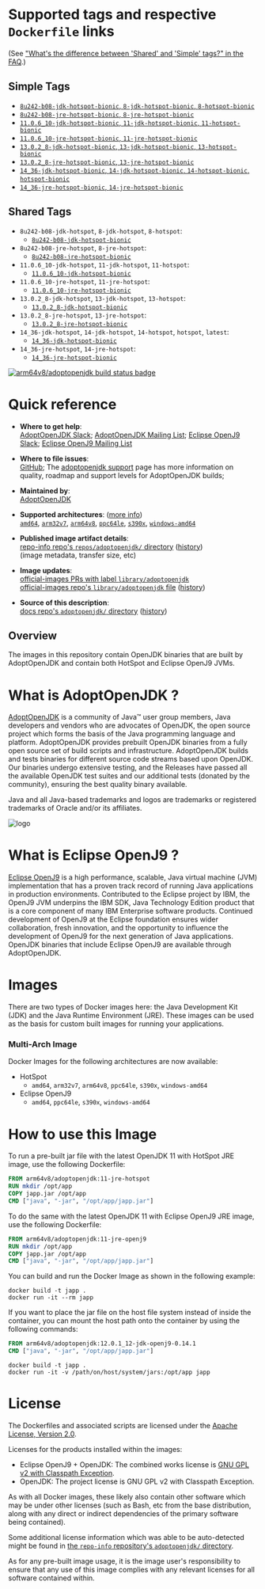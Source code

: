 <!--

********************************************************************************

WARNING:

    DO NOT EDIT "adoptopenjdk/README.md"

    IT IS AUTO-GENERATED

    (from the other files in "adoptopenjdk/" combined with a set of templates)

********************************************************************************

-->

# Supported tags and respective `Dockerfile` links

(See ["What's the difference between 'Shared' and 'Simple' tags?" in the FAQ](https://github.com/docker-library/faq#whats-the-difference-between-shared-and-simple-tags).)

## Simple Tags

-	[`8u242-b08-jdk-hotspot-bionic`, `8-jdk-hotspot-bionic`, `8-hotspot-bionic`](https://github.com/AdoptOpenJDK/openjdk-docker/blob/3b28dd3fb7230f208ed49da507432a01741b1259/8/jdk/ubuntu/Dockerfile.hotspot.releases.full)
-	[`8u242-b08-jre-hotspot-bionic`, `8-jre-hotspot-bionic`](https://github.com/AdoptOpenJDK/openjdk-docker/blob/3b28dd3fb7230f208ed49da507432a01741b1259/8/jre/ubuntu/Dockerfile.hotspot.releases.full)
-	[`11.0.6_10-jdk-hotspot-bionic`, `11-jdk-hotspot-bionic`, `11-hotspot-bionic`](https://github.com/AdoptOpenJDK/openjdk-docker/blob/3b28dd3fb7230f208ed49da507432a01741b1259/11/jdk/ubuntu/Dockerfile.hotspot.releases.full)
-	[`11.0.6_10-jre-hotspot-bionic`, `11-jre-hotspot-bionic`](https://github.com/AdoptOpenJDK/openjdk-docker/blob/3b28dd3fb7230f208ed49da507432a01741b1259/11/jre/ubuntu/Dockerfile.hotspot.releases.full)
-	[`13.0.2_8-jdk-hotspot-bionic`, `13-jdk-hotspot-bionic`, `13-hotspot-bionic`](https://github.com/AdoptOpenJDK/openjdk-docker/blob/3b28dd3fb7230f208ed49da507432a01741b1259/13/jdk/ubuntu/Dockerfile.hotspot.releases.full)
-	[`13.0.2_8-jre-hotspot-bionic`, `13-jre-hotspot-bionic`](https://github.com/AdoptOpenJDK/openjdk-docker/blob/3b28dd3fb7230f208ed49da507432a01741b1259/13/jre/ubuntu/Dockerfile.hotspot.releases.full)
-	[`14_36-jdk-hotspot-bionic`, `14-jdk-hotspot-bionic`, `14-hotspot-bionic`, `hotspot-bionic`](https://github.com/AdoptOpenJDK/openjdk-docker/blob/3b28dd3fb7230f208ed49da507432a01741b1259/14/jdk/ubuntu/Dockerfile.hotspot.releases.full)
-	[`14_36-jre-hotspot-bionic`, `14-jre-hotspot-bionic`](https://github.com/AdoptOpenJDK/openjdk-docker/blob/3b28dd3fb7230f208ed49da507432a01741b1259/14/jre/ubuntu/Dockerfile.hotspot.releases.full)

## Shared Tags

-	`8u242-b08-jdk-hotspot`, `8-jdk-hotspot`, `8-hotspot`:
	-	[`8u242-b08-jdk-hotspot-bionic`](https://github.com/AdoptOpenJDK/openjdk-docker/blob/3b28dd3fb7230f208ed49da507432a01741b1259/8/jdk/ubuntu/Dockerfile.hotspot.releases.full)
-	`8u242-b08-jre-hotspot`, `8-jre-hotspot`:
	-	[`8u242-b08-jre-hotspot-bionic`](https://github.com/AdoptOpenJDK/openjdk-docker/blob/3b28dd3fb7230f208ed49da507432a01741b1259/8/jre/ubuntu/Dockerfile.hotspot.releases.full)
-	`11.0.6_10-jdk-hotspot`, `11-jdk-hotspot`, `11-hotspot`:
	-	[`11.0.6_10-jdk-hotspot-bionic`](https://github.com/AdoptOpenJDK/openjdk-docker/blob/3b28dd3fb7230f208ed49da507432a01741b1259/11/jdk/ubuntu/Dockerfile.hotspot.releases.full)
-	`11.0.6_10-jre-hotspot`, `11-jre-hotspot`:
	-	[`11.0.6_10-jre-hotspot-bionic`](https://github.com/AdoptOpenJDK/openjdk-docker/blob/3b28dd3fb7230f208ed49da507432a01741b1259/11/jre/ubuntu/Dockerfile.hotspot.releases.full)
-	`13.0.2_8-jdk-hotspot`, `13-jdk-hotspot`, `13-hotspot`:
	-	[`13.0.2_8-jdk-hotspot-bionic`](https://github.com/AdoptOpenJDK/openjdk-docker/blob/3b28dd3fb7230f208ed49da507432a01741b1259/13/jdk/ubuntu/Dockerfile.hotspot.releases.full)
-	`13.0.2_8-jre-hotspot`, `13-jre-hotspot`:
	-	[`13.0.2_8-jre-hotspot-bionic`](https://github.com/AdoptOpenJDK/openjdk-docker/blob/3b28dd3fb7230f208ed49da507432a01741b1259/13/jre/ubuntu/Dockerfile.hotspot.releases.full)
-	`14_36-jdk-hotspot`, `14-jdk-hotspot`, `14-hotspot`, `hotspot`, `latest`:
	-	[`14_36-jdk-hotspot-bionic`](https://github.com/AdoptOpenJDK/openjdk-docker/blob/3b28dd3fb7230f208ed49da507432a01741b1259/14/jdk/ubuntu/Dockerfile.hotspot.releases.full)
-	`14_36-jre-hotspot`, `14-jre-hotspot`:
	-	[`14_36-jre-hotspot-bionic`](https://github.com/AdoptOpenJDK/openjdk-docker/blob/3b28dd3fb7230f208ed49da507432a01741b1259/14/jre/ubuntu/Dockerfile.hotspot.releases.full)

[![arm64v8/adoptopenjdk build status badge](https://img.shields.io/jenkins/s/https/doi-janky.infosiftr.net/job/multiarch/job/arm64v8/job/adoptopenjdk.svg?label=arm64v8/adoptopenjdk%20%20build%20job)](https://doi-janky.infosiftr.net/job/multiarch/job/arm64v8/job/adoptopenjdk/)

# Quick reference

-	**Where to get help**:  
	[AdoptOpenJDK Slack](https://adoptopenjdk.net/slack.html); [AdoptOpenJDK Mailing List](https://mail.openjdk.java.net/mailman/listinfo/adoption-discuss); [Eclipse OpenJ9 Slack](https://www.eclipse.org/openj9/oj9_joinslack.html); [Eclipse OpenJ9 Mailing List](https://dev.eclipse.org/mailman/listinfo/openj9-dev)

-	**Where to file issues**:  
	[GitHub](https://github.com/AdoptOpenJDK/openjdk-docker/issues); The [adoptopenjdk support](https://adoptopenjdk.net/support.html) page has more information on quality, roadmap and support levels for AdoptOpenJDK builds;

-	**Maintained by**:  
	[AdoptOpenJDK](https://github.com/AdoptOpenJDK/openjdk-docker)

-	**Supported architectures**: ([more info](https://github.com/docker-library/official-images#architectures-other-than-amd64))  
	[`amd64`](https://hub.docker.com/r/amd64/adoptopenjdk/), [`arm32v7`](https://hub.docker.com/r/arm32v7/adoptopenjdk/), [`arm64v8`](https://hub.docker.com/r/arm64v8/adoptopenjdk/), [`ppc64le`](https://hub.docker.com/r/ppc64le/adoptopenjdk/), [`s390x`](https://hub.docker.com/r/s390x/adoptopenjdk/), [`windows-amd64`](https://hub.docker.com/r/winamd64/adoptopenjdk/)

-	**Published image artifact details**:  
	[repo-info repo's `repos/adoptopenjdk/` directory](https://github.com/docker-library/repo-info/blob/master/repos/adoptopenjdk) ([history](https://github.com/docker-library/repo-info/commits/master/repos/adoptopenjdk))  
	(image metadata, transfer size, etc)

-	**Image updates**:  
	[official-images PRs with label `library/adoptopenjdk`](https://github.com/docker-library/official-images/pulls?q=label%3Alibrary%2Fadoptopenjdk)  
	[official-images repo's `library/adoptopenjdk` file](https://github.com/docker-library/official-images/blob/master/library/adoptopenjdk) ([history](https://github.com/docker-library/official-images/commits/master/library/adoptopenjdk))

-	**Source of this description**:  
	[docs repo's `adoptopenjdk/` directory](https://github.com/docker-library/docs/tree/master/adoptopenjdk) ([history](https://github.com/docker-library/docs/commits/master/adoptopenjdk))

## Overview

The images in this repository contain OpenJDK binaries that are built by AdoptOpenJDK and contain both HotSpot and Eclipse OpenJ9 JVMs.

# What is AdoptOpenJDK ?

[AdoptOpenJDK](https://adoptopenjdk.net/) is a community of Java™ user group members, Java developers and vendors who are advocates of OpenJDK, the open source project which forms the basis of the Java programming language and platform. AdoptOpenJDK provides prebuilt OpenJDK binaries from a fully open source set of build scripts and infrastructure. AdoptOpenJDK builds and tests binaries for different source code streams based upon OpenJDK. Our binaries undergo extensive testing, and the Releases have passed all the available OpenJDK test suites and our additional tests (donated by the community), ensuring the best quality binary available.

Java and all Java-based trademarks and logos are trademarks or registered trademarks of Oracle and/or its affiliates.

![logo](https://raw.githubusercontent.com/docker-library/docs/0db0af87e256d941bf011e3b5b06ca4a8edb6b84/adoptopenjdk/logo.png)

# What is Eclipse OpenJ9 ?

[Eclipse OpenJ9](https://www.eclipse.org/openj9/) is a high performance, scalable, Java virtual machine (JVM) implementation that has a proven track record of running Java applications in production environments. Contributed to the Eclipse project by IBM, the OpenJ9 JVM underpins the IBM SDK, Java Technology Edition product that is a core component of many IBM Enterprise software products. Continued development of OpenJ9 at the Eclipse foundation ensures wider collaboration, fresh innovation, and the opportunity to influence the development of OpenJ9 for the next generation of Java applications. OpenJDK binaries that include Eclipse OpenJ9 are available through AdoptOpenJDK.

# Images

There are two types of Docker images here: the Java Development Kit (JDK) and the Java Runtime Environment (JRE). These images can be used as the basis for custom built images for running your applications.

### Multi-Arch Image

Docker Images for the following architectures are now available:

-	HotSpot
	-	`amd64`, `arm32v7`, `arm64v8`, `ppc64le`, `s390x`, `windows-amd64`
-	Eclipse OpenJ9
	-	`amd64`, `ppc64le`, `s390x`, `windows-amd64`

# How to use this Image

To run a pre-built jar file with the latest OpenJDK 11 with HotSpot JRE image, use the following Dockerfile:

```dockerfile
FROM arm64v8/adoptopenjdk:11-jre-hotspot
RUN mkdir /opt/app
COPY japp.jar /opt/app
CMD ["java", "-jar", "/opt/app/japp.jar"]
```

To do the same with the latest OpenJDK 11 with Eclipse OpenJ9 JRE image, use the following Dockerfile:

```dockerfile
FROM arm64v8/adoptopenjdk:11-jre-openj9
RUN mkdir /opt/app
COPY japp.jar /opt/app
CMD ["java", "-jar", "/opt/app/japp.jar"]
```

You can build and run the Docker Image as shown in the following example:

```console
docker build -t japp .
docker run -it --rm japp
```

If you want to place the jar file on the host file system instead of inside the container, you can mount the host path onto the container by using the following commands:

```dockerfile
FROM arm64v8/adoptopenjdk:12.0.1_12-jdk-openj9-0.14.1
CMD ["java", "-jar", "/opt/app/japp.jar"]
```

```console
docker build -t japp .
docker run -it -v /path/on/host/system/jars:/opt/app japp
```

# License

The Dockerfiles and associated scripts are licensed under the [Apache License, Version 2.0](http://www.apache.org/licenses/LICENSE-2.0.html).

Licenses for the products installed within the images:

-	Eclipse OpenJ9 + OpenJDK: The combined works license is [GNU GPL v2 with Classpath Exception](http://openjdk.java.net/legal/gplv2+ce.html).
-	OpenJDK: The project license is GNU GPL v2 with Classpath Exception.

As with all Docker images, these likely also contain other software which may be under other licenses (such as Bash, etc from the base distribution, along with any direct or indirect dependencies of the primary software being contained).

Some additional license information which was able to be auto-detected might be found in [the `repo-info` repository's `adoptopenjdk/` directory](https://github.com/docker-library/repo-info/tree/master/repos/adoptopenjdk).

As for any pre-built image usage, it is the image user's responsibility to ensure that any use of this image complies with any relevant licenses for all software contained within.
